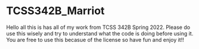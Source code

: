 # TCSS342B_Marriot

 Hello all this is has all of my work from TCSS 342B Spring 2022. Please do use this wisely and try to understand what the code is doing before using it. You are free to use this becasue of the license so have fun and enjoy it!!

